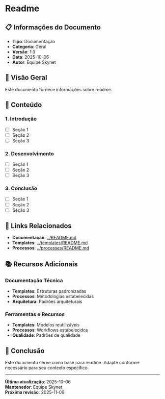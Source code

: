 # Readme

## 📋 **Informações do Documento**
- **Tipo**: Documentação
- **Categoria**: Geral
- **Versão**: 1.0
- **Data**: 2025-10-06
- **Autor**: Equipe Skynet

## 🎯 **Visão Geral**

Este documento fornece informações sobre readme.

## 📝 **Conteúdo**

### **1. Introdução**
- [ ] Seção 1
- [ ] Seção 2
- [ ] Seção 3

### **2. Desenvolvimento**
- [ ] Seção 1
- [ ] Seção 2
- [ ] Seção 3

### **3. Conclusão**
- [ ] Seção 1
- [ ] Seção 2
- [ ] Seção 3

## 🔗 **Links Relacionados**

- **Documentação**: [../README.md](../README.md)
- **Templates**: [../templates/README.md](../templates/README.md)
- **Processos**: [../processes/README.md](../processes/README.md)

## 📚 **Recursos Adicionais**

### **Documentação Técnica**
- **Templates**: Estruturas padronizadas
- **Processos**: Metodologias estabelecidas
- **Arquitetura**: Padrões arquiteturais

### **Ferramentas e Recursos**
- **Templates**: Modelos reutilizáveis
- **Processos**: Workflows estabelecidos
- **Qualidade**: Padrões de qualidade

## 🎯 **Conclusão**

Este documento serve como base para readme. Adapte conforme necessário para seu contexto específico.

---

**Última atualização**: 2025-10-06  
**Mantenedor**: Equipe Skynet  
**Próxima revisão**: 2025-11-06
